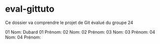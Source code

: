 # eval-gittuto
 Ce dossier va comprendre le projet de Git évalué du groupe 24

01 Nom: Dubard
01 Prénom:
02 Nom:
02 Prénom:
03 Nom:
03 Prénom:
04 Nom:
04 Prénom: